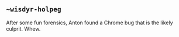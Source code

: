 ## `~wisdyr-holpeg`
After some fun forensics, Anton found a Chrome bug that is the likely culprit.  Whew.